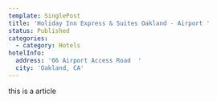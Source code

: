 ```yaml
---
template: SinglePost
title: 'Holiday Inn Express & Suites Oakland - Airport '
status: Published
categories:
  - category: Hotels
hotelInfo:
  address: '66 Airport Access Road  '
  city: 'Oakland, CA'
---
```

 this is a article
              
